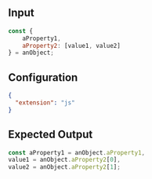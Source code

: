 
## Input
```javascript input
const { 
    aProperty1, 
    aProperty2: [value1, value2]
} = anObject;
```

## Configuration
```json configuration
{
  "extension": "js"
}
```

## Expected Output
```javascript expected output
const aProperty1 = anObject.aProperty1, 
value1 = anObject.aProperty2[0], 
value2 = anObject.aProperty2[1];
```
